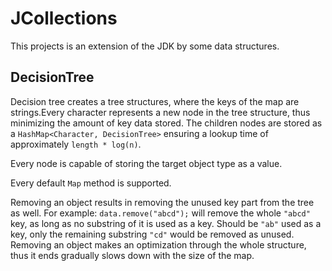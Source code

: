 # JCollections

This projects is an extension of the JDK by some data structures.

## DecisionTree

Decision tree creates a tree structures, where the keys of the map are strings.Every
character represents a new node in the tree structure, thus minimizing the amount of
key data stored. The children nodes are stored as a `HashMap<Character, DecisionTree>`
ensuring a lookup time of approximately `length * log(n)`.

Every node is capable of storing the target object type as a value.

Every default `Map` method is supported.

Removing an object results in removing the unused key part from the tree as well. For
example: `data.remove("abcd");` will remove the whole `"abcd"` key, as long as no 
substring of it is used as a key. Should be `"ab"` used as a key, only the remaining 
substring `"cd"` would be removed as unused. Removing an object makes an optimization
through the whole structure, thus it ends gradually slows down with the size of the map.
